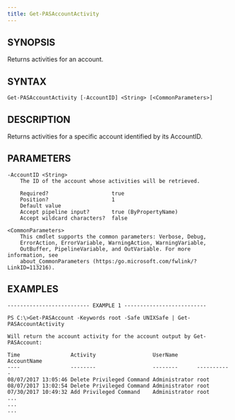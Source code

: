```yaml
---
title: Get-PASAccountActivity
---
```


## SYNOPSIS

Returns activities for an account.

## SYNTAX

    Get-PASAccountActivity [-AccountID] <String> [<CommonParameters>]

## DESCRIPTION

Returns activities for a specific account identified by its AccountID.

## PARAMETERS

    -AccountID <String>
        The ID of the account whose activities will be retrieved.

        Required?                    true
        Position?                    1
        Default value
        Accept pipeline input?       true (ByPropertyName)
        Accept wildcard characters?  false

    <CommonParameters>
        This cmdlet supports the common parameters: Verbose, Debug,
        ErrorAction, ErrorVariable, WarningAction, WarningVariable,
        OutBuffer, PipelineVariable, and OutVariable. For more information, see
        about_CommonParameters (https:/go.microsoft.com/fwlink/?LinkID=113216).

## EXAMPLES

    -------------------------- EXAMPLE 1 --------------------------

    PS C:\>Get-PASAccount -Keywords root -Safe UNIXSafe | Get-PASAccountActivity

    Will return the account activity for the account output by Get-PASAccount:

    Time                Activity                  UserName      AccountName
    ----                --------                  --------      -----------
    08/07/2017 13:05:46 Delete Privileged Command Administrator root
    08/07/2017 13:02:54 Delete Privileged Command Administrator root
    07/30/2017 10:49:32 Add Privileged Command    Administrator root
    ...
    ...
    ...
